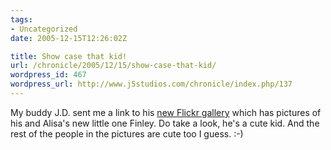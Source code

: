 ```yaml
---
tags:
- Uncategorized
date: 2005-12-15T12:26:02Z

title: Show case that kid!
url: /chronicle/2005/12/15/show-case-that-kid/
wordpress_id: 467
wordpress_url: http://www.j5studios.com/chronicle/index.php/137
---
```


My buddy J.D. sent me a link to his <a href="http://www.flickr.com/photos/jd_mac6/">new Flickr gallery</a> which has pictures of his and Alisa's new little one Finley.  Do take a look, he's a cute kid.  And the rest of the people in the pictures are cute too I guess.  :-)

